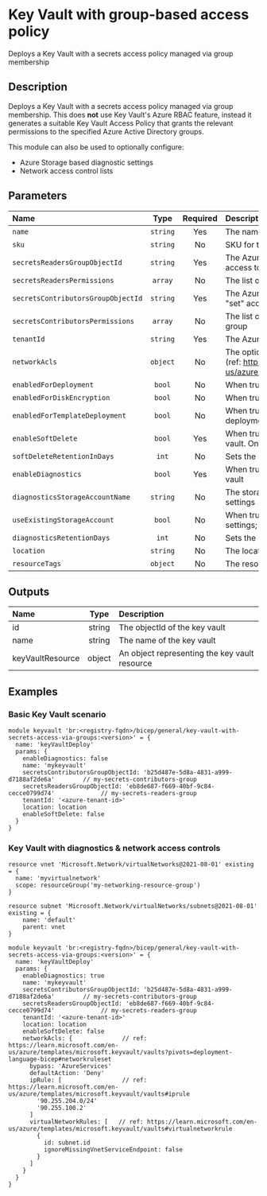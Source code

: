 # Key Vault with group-based access policy

Deploys a Key Vault with a secrets access policy managed via group membership

## Description

Deploys a Key Vault with a secrets access policy managed via group membership. This does **not** use Key Vault's Azure RBAC feature, instead it generates a suitable Key Vault Access Policy that grants the relevant permissions to the specified Azure Active Directory groups.

This module can also be used to optionally configure:

* Azure Storage based diagnostic settings
* Network access control lists

## Parameters

| Name                               | Type     | Required | Description                                                                                                                                                   |
| :--------------------------------- | :------: | :------: | :------------------------------------------------------------------------------------------------------------------------------------------------------------ |
| `name`                             | `string` | Yes      | The name of the key vault                                                                                                                                     |
| `sku`                              | `string` | No       | SKU for the key vault                                                                                                                                         |
| `secretsReadersGroupObjectId`      | `string` | Yes      | The AzureAD objectId for the group to be granted "get" access to secrets                                                                                      |
| `secretsReadersPermissions`        | `array`  | No       | The list of secret permissions granted to the "reader" group                                                                                                  |
| `secretsContributorsGroupObjectId` | `string` | Yes      | The AzureAD objectId for the group to be granted "get" & "set" access to secrets                                                                              |
| `secretsContributorsPermissions`   | `array`  | No       | The list of secret permissions granted to the "contributors" group                                                                                            |
| `tenantId`                         | `string` | Yes      | The Azure tenantId of the key vault                                                                                                                           |
| `networkAcls`                      | `object` | No       | The optional network rules securing access to the key vault (ref: https://learn.microsoft.com/en-us/azure/templates/microsoft.keyvault/vaults#networkruleset) |
| `enabledForDeployment`             | `bool`   | No       | When true, the key vault will be accessible by deployments                                                                                                    |
| `enabledForDiskEncryption`         | `bool`   | No       | When true, the key vault will be accessible for disk encryption                                                                                               |
| `enabledForTemplateDeployment`     | `bool`   | No       | When true, the key vault will be accessible by ARM deployments                                                                                                |
| `enableSoftDelete`                 | `bool`   | Yes      | When true, 'soft delete' functionality is enabled for this key vault. Once set to true, it cannot be reverted to false.                                       |
| `softDeleteRetentionInDays`        | `int`    | No       | Sets the retention policy if this key vault is soft deleted                                                                                                   |
| `enableDiagnostics`                | `bool`   | Yes      | When true, diagnostics settings will be enabled for the key vault                                                                                             |
| `diagnosticsStorageAccountName`    | `string` | No       | The storage account name to be used for key vault diagnostic settings                                                                                         |
| `useExistingStorageAccount`        | `bool`   | No       | When true, an existing storage account be used for diagnotics settings; When false, the storage account is created/updated                                    |
| `diagnosticsRetentionDays`         | `int`    | No       | Sets the retention policy for diagnostics settings data, in days                                                                                              |
| `location`                         | `string` | No       | The location of the key vault                                                                                                                                 |
| `resourceTags`                     | `object` | No       | The resource tags applied to resources                                                                                                                        |

## Outputs

| Name             | Type   | Description                                   |
| :--------------- | :----: | :-------------------------------------------- |
| id               | string | The objectId of the key vault                 |
| name             | string | The name of the key vault                     |
| keyVaultResource | object | An object representing the key vault resource |

## Examples

### Basic Key Vault scenario

```bicep
module keyvault 'br:<registry-fqdn>/bicep/general/key-vault-with-secrets-access-via-groups:<version>' = {
  name: 'keyVaultDeploy'
  params: {
    enableDiagnostics: false
    name: 'mykeyvault'
    secretsContributorsGroupObjectId: 'b25d487e-5d8a-4831-a999-d7188af2de6a'        // my-secrets-contributors-group
    secretsReadersGroupObjectId: 'eb8de687-f669-40bf-9c84-cecce0799d74'             // my-secrets-readers-group
    tenantId: '<azure-tenant-id>'
    location: location
    enableSoftDelete: false
  }
}
```

### Key Vault with diagnostics & network access controls

```bicep
resource vnet 'Microsoft.Network/virtualNetworks@2021-08-01' existing = {
  name: 'myvirtualnetwork'
  scope: resourceGroup('my-networking-resource-group')
}

resource subnet 'Microsoft.Network/virtualNetworks/subnets@2021-08-01' existing = {
    name: 'default'
    parent: vnet
}

module keyvault 'br:<registry-fqdn>/bicep/general/key-vault-with-secrets-access-via-groups:<version>' = {
  name: 'keyVaultDeploy'
  params: {
    enableDiagnostics: true
    name: 'mykeyvault'
    secretsContributorsGroupObjectId: 'b25d487e-5d8a-4831-a999-d7188af2de6a'        // my-secrets-contributors-group
    secretsReadersGroupObjectId: 'eb8de687-f669-40bf-9c84-cecce0799d74'             // my-secrets-readers-group
    tenantId: '<azure-tenant-id>'
    location: location
    enableSoftDelete: false
    networkAcls: {              // ref: https://learn.microsoft.com/en-us/azure/templates/microsoft.keyvault/vaults?pivots=deployment-language-bicep#networkruleset
      bypass: 'AzureServices'
      defaultAction: 'Deny'
      ipRule: [                 // ref: https://learn.microsoft.com/en-us/azure/templates/microsoft.keyvault/vaults#iprule
        '90.255.204.0/24'
        '90.255.100.2'
      ]
      virtualNetworkRules: [   // ref: https://learn.microsoft.com/en-us/azure/templates/microsoft.keyvault/vaults#virtualnetworkrule
        {
          id: subnet.id
          ignoreMissingVnetServiceEndpoint: false
        }
      ]
    }
  }
}
```